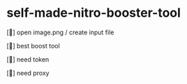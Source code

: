 # self-made-nitro-booster-tool

[📰] open image.png / create input file

[💸] best boost tool

[📙] need token

[📙] need proxy
